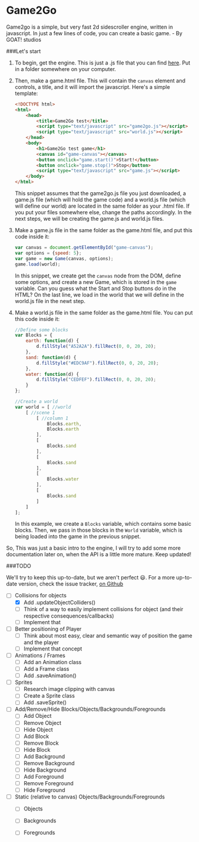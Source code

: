 Game2Go
=======

Game2go is a simple, but very fast 2d sidescroller engine, written in javascript. In just a few lines of code, you can create a basic game. - By GOAT! studios


###Let's start
1. To begin, get the engine. This is just a .js file that you can find [here][1]. Put in a folder somewhere on your computer.

2. Then, make a game.html file. This will contain the `canvas` element and controls, a title, and it will import the javascript.
Here's a simple template:
    ```html
    <!DOCTYPE html>
    <html>
        <head>
            <title>Game2Go test</title>
            <script type="text/javascript" src="game2go.js"></script>
            <script type="text/javascript" src="world.js"></script>
        </head>
        <body>
            <h1>Game2Go test game</h1>
            <canvas id="game-canvas"></canvas>
            <button onclick="game.start()">Start!</button>
            <button onclick="game.stop()">Stop</button>
            <script type="text/javascript" src="game.js"></script>
        </body>
    </html>
    ```
    This snippet assumes that the game2go.js file you just downloaded, a game.js file (which will hold the game code) and a world.js file (which will define our world) are located in the same folder as your .html file. If you put your files somewhere else, change the paths accordingly. In the next steps, we will be creating the game.js and world.js files.

3. Make a game.js file in the same folder as the game.html file, and put this code inside it:
    ```javascript
    var canvas = document.getElementById("game-canvas");
    var options = {speed: 5};
    var game = new Game(canvas, options);
    game.load(world);
    ```
    In this snippet, we create get the `canvas` node from the DOM, define some options, and create a new Game, which is stored in the `game` variable. Can you guess what the Start and Stop buttons do in the HTML?
On the last line, we load in the world that we will define in the world.js file in the newt step.

4. Make a world.js file in the same folder as the game.html file. You can put this code inside it:
    ```javascript
    //Define some blocks
    var Blocks = {
        earth: function(d) {
            d.fillStyle("A52A2A").fillRect(0, 0, 20, 20);
        },
        sand: function(d) {
            d.fillStyle("#EDC9AF").fillRect(0, 0, 20, 20);
        },
        water: function(d) {
            d.fillStyle("CEDFEF").fillRect(0, 0, 20, 20);
        }
    };
    
    //Create a world
    var world = [ //world
        [ //scene 1
            [ //column 1
                Blocks.earth,
                Blocks.earth
            ],
            [
                Blocks.sand
            ],
            [
                Blocks.sand
            ],
            [
                Blocks.water
            ],
            [
                Blocks.sand
            ]
        ]
    ];
    ```
    In this example, we create a `Blocks` variable, which contains some basic blocks.  Then, we pass in those blocks in the `World` variable, which is being loaded into the game in the previous snippet.

So, This was just a basic intro to the engine, I will try to add some more documentation later on, when the API is a little more mature. Keep updated!



###TODO

We'll try to keep this up-to-date, but we aren't perfect :smiley:. For a more up-to-date version, check the issue tracker, [on Github
][2]
- [ ] Collisions for objects
  - [x] Add .updateObjectColliders()
  - [ ] Think of a way to easily implement collisions for object (and their respective consequences/callbacks)
  - [ ] Implement that
- [ ] Better positioning of Player
  - [ ] Think about most easy, clear and semantic way of position the game and the player
  - [ ] Implement that concept
- [ ] Animations / Frames
  - [ ] Add an Animation class
  - [ ] Add a Frame class
  - [ ] Add .saveAnimation()
- [ ] Sprites
  - [ ] Research image clipping with canvas
  - [ ] Create a Sprite class
  - [ ] Add .saveSprite()
- [ ] Add/Remove/Hide Blocks/Objects/Backgrounds/Foregrounds
  - [ ] Add Object
  - [ ] Remove Object
  - [ ] Hide Object
  - [ ] Add Block
  - [ ] Remove Block
  - [ ] Hide Block
  - [ ] Add Background
  - [ ] Remove Background
  - [ ] Hide Background
  - [ ] Add Foreground
  - [ ] Remove Foreground
  - [ ] Hide Foreground
- [ ] Static (relative to canvas) Objects/Backgrounds/Foregrounds
  - [ ] Objects
  - [ ] Backgrounds
  - [ ] Foregrounds



[1]: https://raw.githubusercontent.com/TuurDutoit/game2go/master/src/game2go.js
[2]: https://github.com/TuurDutoit/game2go/issues
